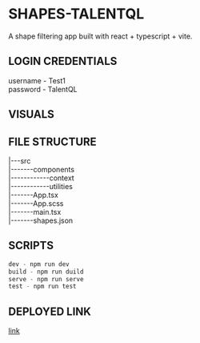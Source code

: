 # SHAPES-TALENTQL
A shape filtering app built with react + typescript + vite.

#####

## LOGIN CREDENTIALS
username - Test1 \
password - TalentQL

#####

## VISUALS


#####

## FILE STRUCTURE
|---src \
|-------components \
|------------context \
|------------utilities \
|-------App.tsx \
|-------App.scss \
|-------main.tsx \
|-------shapes.json

#####

## SCRIPTS
```javascript
dev - npm run dev
build - npm run duild
serve - npm run serve
test - npm run test
```

#####

## DEPLOYED LINK
[link](https://shapes-talentql.netlify.app)